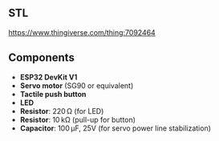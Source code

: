 ## STL
https://www.thingiverse.com/thing:7092464

## Components

- **ESP32 DevKit V1**
- **Servo motor** (SG90 or equivalent)
- **Tactile push button**
- **LED**
- **Resistor**: 220 Ω (for LED)
- **Resistor**: 10 kΩ (pull-up for button)
- **Capacitor**: 100 µF, 25V (for servo power line stabilization)

